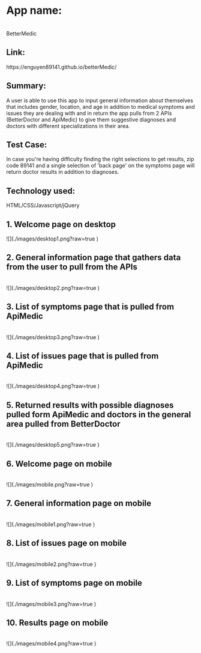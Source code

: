 <h1>App name:</h1></br>
BetterMedic <br>
<h2>Link:</h2> 
https://enguyen89141.github.io/betterMedic/ <br>
<h2>Summary:</h2>  
A user is able to use this app to input general information about themselves that includes gender, location, and age in addition to medical symptoms and issues they are dealing with and in return the app pulls from 2 APIs (BetterDoctor and ApiMedic) to give them suggestive diagnoses and doctors with different specializations in their area.  <br>
<h2>Test Case:</h2> 
In case you're having difficulty finding the right selections to get results, zip code 89141 and a single selection of 'back page' on the symptoms page will return doctor results in addition to diagnoses.  <br>
<h2>Technology used:</h2> 
HTML/CSS/Javascript/jQuery  <br>
<h2>1. Welcome page on desktop</h2>
![](./images/desktop1.png?raw=true )  <br>
<h2>2. General information page that gathers data from the user to pull from the APIs</h2> <br>
![](./images/desktop2.png?raw=true )  <br>
<h2>3. List of symptoms page that is pulled from ApiMedic</h2> <br>
![](./images/desktop3.png?raw=true )  <br>
<h2>4. List of issues page that is pulled from ApiMedic</h2>  <br>
![](./images/desktop4.png?raw=true )  <br>
<h2>5. Returned results with possible diagnoses pulled form ApiMedic and doctors in the general area pulled from BetterDoctor</h2>  <br>
![](./images/desktop5.png?raw=true )  <br>
<h2>6. Welcome page on mobile</h2>  <br>
![](./images/mobile.png?raw=true )  <br>
<h2>7. General information page on mobile</h2>  <br>
![](./images/mobile1.png?raw=true )  <br>
<h2>8. List of issues page on mobile</h2>  <br>
![](./images/mobile2.png?raw=true )  <br>
<h2>9. List of symptoms page on mobile</h2>  <br>
![](./images/mobile3.png?raw=true )  <br>
<h2>10. Results page on mobile</h2>  <br>
![](./images/mobile4.png?raw=true )  <br>
 
